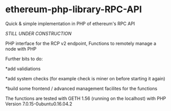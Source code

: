 # ethereum-php-library-RPC-API
Quick &amp; simple implementation in PHP of ethereum's RPC API


*STILL UNDER CONSTRUCTION*


PHP interface for the RCP v2 endpoint, 
Functions to remotely manage a node with PHP



Further bits to do:

*add validiations

*add system checks (for example check is miner on before starting it again)

*build some frontend / advanced management facilites for the functions



The functions are tested with GETH 1.56 (running on the localhost) with PHP Version 7.0.15-0ubuntu0.16.04.2
